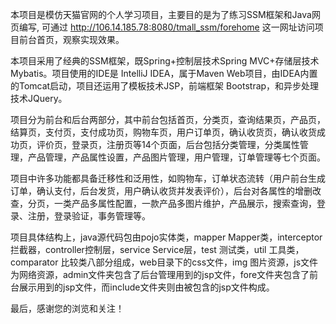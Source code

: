 本项目是模仿天猫官网的个人学习项目，主要目的是为了练习SSM框架和Java网页编写, 可通过 http://106.14.185.78:8080/tmall_ssm/forehome 这一网址访问项目前台首页，观察实现效果。

本项目采用了经典的SSM框架，既Spring+控制层技术Spring MVC+存储层技术Mybatis。项目使用的IDE是	IntelliJ IDEA，属于Maven Web项目，由IDEA内置的Tomcat启动，项目还运用了模板技术JSP，前端框架	Bootstrap，和异步处理技术JQuery。

项目分为前台和后台两部分，其中前台包括首页，分类页，查询结果页，产品页，结算页，支付页，支付成功页，购物车页，用户订单页，确认收货页，确认收货成功页，评价页，登录页，注册页等14个页面，后台包括分类管理，分类属性管理，产品管理，产品属性设置，产品图片管理，用户管理，订单管理等七个页面。

项目中许多功能都具备迁移性和泛用性，如购物车，订单状态流转（用户前台生成订单，确认支付，后台发货，用户确认收货并发表评价），后台对各属性的增删改查，分页，一类产品多属性配置，一款产品多图片维护，产品展示，搜索查询，登录、注册，登录验证，事务管理等。

项目具体结构上，java源代码包由pojo实体类，mapper Mapper类，interceptor拦截器，controller控制层，service Service层，test 测试类，util 工具类，comparator 比较类八部分组成，web目录下的css文件，img 图片资源，js文件为网络资源，admin文件夹包含了后台管理用到的jsp文件，fore文件夹包含了前台展示用到的jsp文件，而include文件夹则由被包含的jsp文件构成。

最后，感谢您的浏览和关注！
